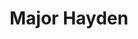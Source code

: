 ---
avatar: /images/people/major.jpg
avatar_small: /images/people/major_small.jpg
bio: Major is my first name, not a rank. Linux nerd working at RedHat. Delivers Dad
  jokes on demand. UTSA Alum '04. W5WUT on 6 & 20 meters.
gplus: null
homepage: https://t.co/piaenibpt4?amp=1
instagram: null
linkedin: null
title: Major Hayden
twitter: https://twitter.com/majorhayden
type: guest
username: major
youtube: null
---